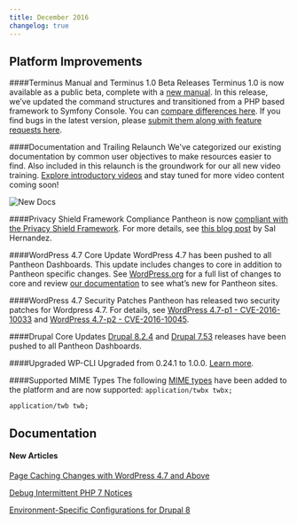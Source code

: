 ```yaml
---
title: December 2016
changelog: true
---
```

## Platform Improvements
####Terminus Manual and Terminus 1.0 Beta Releases
Terminus 1.0 is now available as a public beta, complete with a [new manual](https://pantheon.io/docs/terminus). In this release, we’ve updated the command structures and transitioned from a PHP based framework to Symfony Console. You can [compare differences here](https://pantheon.io/docs/terminus/commands/compare). If you find bugs in the latest version, please [submit them along with feature requests here](http://goto.pantheon.io/wSoVedkGd0000Jcp00C1X05).

####Documentation and Trailing Relaunch
We've categorized our existing documentation by common user objectives to make resources easier to find. Also included in this relaunch is the groundwork for our all new video training. [Explore introductory videos](https://pantheon.io/docs) and stay tuned for more video content coming soon!

![New Docs](https://pantheon.io/sites/default/files/field/image/Screen%20Shot%202016-12-12%20at%202.33.35%20PM_0.png)


####Privacy Shield Framework Compliance
Pantheon is now [compliant with the Privacy Shield Framework](https://www.privacyshield.gov/participant?id=a2zt0000000TP2CAAW). For more details, see [this blog post](https://pantheon.io/blog/announcing-privacy-shield-framework-compliance) by Sal Hernandez.

####WordPress 4.7 Core Update
WordPress 4.7 has been pushed to all Pantheon Dashboards. This update includes changes to core in addition to Pantheon specific changes. See [WordPress.org](https://wordpress.org/news/2016/12/vaughan/) for a full list of changes to core and review [our documentation](https://pantheon.io/docs/wordpress-4.7-upgrade/) to see what’s new for Pantheon sites.


####WordPress 4.7 Security Patches
Pantheon has released two security patches for Wordpress 4.7. For details, see [WordPress 4.7-p1 - CVE-2016-10033](http://status.pantheon.io/incidents/46rscpq4jk4j) and [WordPress 4.7-p2 - CVE-2016-10045](http://status.pantheon.io/incidents/hbxq7ht52jm0).

####Drupal Core Updates
[Drupal 8.2.4](https://www.drupal.org/project/drupal/releases/8.2.4) and [Drupal 7.53](https://www.drupal.org/project/drupal/releases/7.53) releases have been pushed to all Pantheon Dashboards.

####Upgraded WP-CLI
Upgraded from 0.24.1 to 1.0.0. [Learn more](http://wp-cli.org/blog/version-1.0.0.html).

####Supported MIME Types
The following [MIME types](https://pantheon.io/docs/mime-types/) have been added to the platform and are now supported:
`application/twbx twbx;`

`application/twb twb;`

## Documentation

#### New Articles
[Page Caching Changes with WordPress 4.7 and Above](https://pantheon.io/docs/wordpress-4.7-upgrade/)

[Debug Intermittent PHP 7 Notices](https://pantheon.io/docs/deprecated-constructor-notices/)

[Environment-Specific Configurations for Drupal 8](https://pantheon.io/docs/environment-specific-config-d8/)
